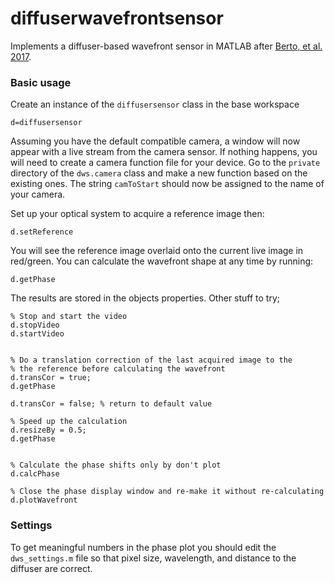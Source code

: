 # diffuserwavefrontsensor
Implements a diffuser-based wavefront sensor in MATLAB after [Berto, et al. 2017](https://www.osapublishing.org/ol/abstract.cfm?uri=ol-42-24-5117). 


### Basic usage
Create an instance of the `diffusersensor` class in the base workspace
```
d=diffusersensor
```

Assuming you have the default compatible camera, a window will now appear with a live stream from the camera sensor. 
If nothing happens, you will need to create a camera function file for your device. 
Go to the `private` directory of the `dws.camera` class and make a new function based on the existing ones. 
The string `camToStart` should now be assigned to the name of your camera.  

Set up your optical system to acquire a reference image then: 
```
d.setReference
```

You will see the reference image overlaid onto the current live image in red/green.
You can calculate the wavefront shape at any time by running:

```
d.getPhase
```

The results are stored in the objects properties. 
Other stuff to try;

```
% Stop and start the video
d.stopVideo 
d.startVideo


% Do a translation correction of the last acquired image to the 
% the reference before calculating the wavefront
d.transCor = true;
d.getPhase

d.transCor = false; % return to default value

% Speed up the calculation
d.resizeBy = 0.5;
d.getPhase


% Calculate the phase shifts only by don't plot
d.calcPhase

% Close the phase display window and re-make it without re-calculating
d.plotWavefront
```

### Settings
To get meaningful numbers in the phase plot you should edit the `dws_settings.m` file so that pixel size, wavelength, and distance to the diffuser are correct. 